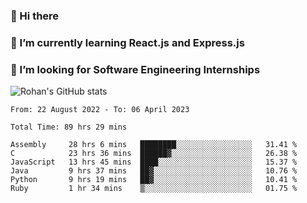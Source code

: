 ### 👋 Hi there 

<!--
**rohznmdev/rohznmdev** is a ✨ _special_ ✨ repository because its `README.md` (this file) appears on your GitHub profile.

Here are some ideas to get you started:

- 🔭 I’m currently working on ...
- 🌱 I’m currently learning Ruby and Ruby on Rails
- 👯 I’m looking to collaborate on ...
- 🤔 I’m looking for help with ...
- 💬 Ask me about ...
- 📫 How to reach me: ...
- 😄 Pronouns: ...
- ⚡ Fun fact: ...
-->
### 🌱 I’m currently learning React.js and Express.js
### 🤔 I’m looking for Software Engineering Internships
![Rohan's GitHub stats](https://github-readme-stats.vercel.app/api?username=rohznmdev&theme=dark&show_icons=true)

<!--START_SECTION:waka-->

```text
From: 22 August 2022 - To: 06 April 2023

Total Time: 89 hrs 29 mins

Assembly     28 hrs 6 mins   ████████░░░░░░░░░░░░░░░░░   31.41 %
C            23 hrs 36 mins  ██████▓░░░░░░░░░░░░░░░░░░   26.38 %
JavaScript   13 hrs 45 mins  ████░░░░░░░░░░░░░░░░░░░░░   15.37 %
Java         9 hrs 37 mins   ██▓░░░░░░░░░░░░░░░░░░░░░░   10.76 %
Python       9 hrs 19 mins   ██▓░░░░░░░░░░░░░░░░░░░░░░   10.41 %
Ruby         1 hr 34 mins    ▒░░░░░░░░░░░░░░░░░░░░░░░░   01.75 %
```

<!--END_SECTION:waka-->
